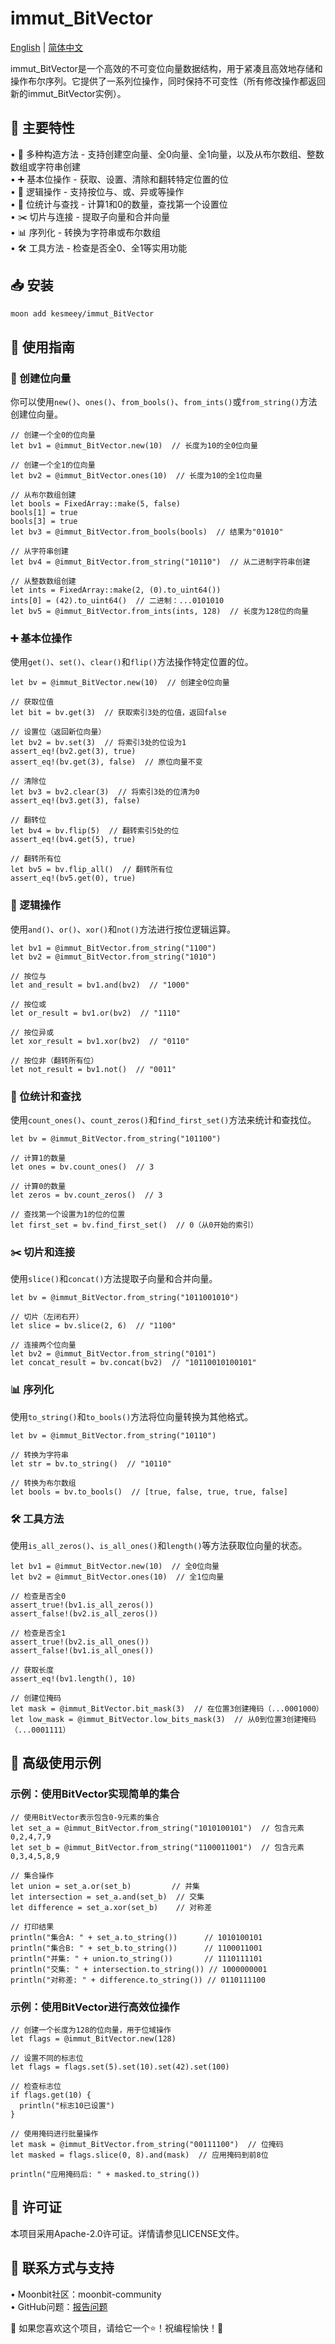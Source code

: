 # immut_BitVector


[English](https://github.com/moonbit-community/immut_BitVector/blob/main/README.md) | [简体中文](https://github.com/moonbit-community/immut_BitVector/blob/main/README_zh_CN.md)

immut_BitVector是一个高效的不可变位向量数据结构，用于紧凑且高效地存储和操作布尔序列。它提供了一系列位操作，同时保持不可变性（所有修改操作都返回新的immut_BitVector实例）。

## 🚀 主要特性
• 🔄 多种构造方法 - 支持创建空向量、全0向量、全1向量，以及从布尔数组、整数数组或字符串创建  
• ➕ 基本位操作 - 获取、设置、清除和翻转特定位置的位  
• 🔀 逻辑操作 - 支持按位与、或、异或等操作  
• 🔢 位统计与查找 - 计算1和0的数量，查找第一个设置位  
• ✂️ 切片与连接 - 提取子向量和合并向量  
• 📊 序列化 - 转换为字符串或布尔数组  
• 🛠️ 工具方法 - 检查是否全0、全1等实用功能  

## 📥 安装
```bash
moon add kesmeey/immut_BitVector
```

## 🚀 使用指南

### 🔨 创建位向量
你可以使用`new()`、`ones()`、`from_bools()`、`from_ints()`或`from_string()`方法创建位向量。

```moonbit
// 创建一个全0的位向量
let bv1 = @immut_BitVector.new(10)  // 长度为10的全0位向量

// 创建一个全1的位向量
let bv2 = @immut_BitVector.ones(10)  // 长度为10的全1位向量

// 从布尔数组创建
let bools = FixedArray::make(5, false)
bools[1] = true
bools[3] = true
let bv3 = @immut_BitVector.from_bools(bools)  // 结果为"01010"

// 从字符串创建
let bv4 = @immut_BitVector.from_string("10110")  // 从二进制字符串创建

// 从整数数组创建
let ints = FixedArray::make(2, (0).to_uint64())
ints[0] = (42).to_uint64()  // 二进制：...0101010
let bv5 = @immut_BitVector.from_ints(ints, 128)  // 长度为128位的向量
```

### ➕ 基本位操作
使用`get()`、`set()`、`clear()`和`flip()`方法操作特定位置的位。

```moonbit
let bv = @immut_BitVector.new(10)  // 创建全0位向量

// 获取位值
let bit = bv.get(3)  // 获取索引3处的位值，返回false

// 设置位（返回新位向量）
let bv2 = bv.set(3)  // 将索引3处的位设为1
assert_eq!(bv2.get(3), true)
assert_eq!(bv.get(3), false)  // 原位向量不变

// 清除位
let bv3 = bv2.clear(3)  // 将索引3处的位清为0
assert_eq!(bv3.get(3), false)

// 翻转位
let bv4 = bv.flip(5)  // 翻转索引5处的位
assert_eq!(bv4.get(5), true)

// 翻转所有位
let bv5 = bv.flip_all()  // 翻转所有位
assert_eq!(bv5.get(0), true)
```

### 🔀 逻辑操作
使用`and()`、`or()`、`xor()`和`not()`方法进行按位逻辑运算。

```moonbit
let bv1 = @immut_BitVector.from_string("1100")
let bv2 = @immut_BitVector.from_string("1010")

// 按位与
let and_result = bv1.and(bv2)  // "1000"

// 按位或
let or_result = bv1.or(bv2)  // "1110"

// 按位异或
let xor_result = bv1.xor(bv2)  // "0110"

// 按位非（翻转所有位）
let not_result = bv1.not()  // "0011"
```

### 🔢 位统计和查找
使用`count_ones()`、`count_zeros()`和`find_first_set()`方法来统计和查找位。

```moonbit
let bv = @immut_BitVector.from_string("101100")

// 计算1的数量
let ones = bv.count_ones()  // 3

// 计算0的数量
let zeros = bv.count_zeros()  // 3

// 查找第一个设置为1的位的位置
let first_set = bv.find_first_set()  // 0（从0开始的索引）
```

### ✂️ 切片和连接
使用`slice()`和`concat()`方法提取子向量和合并向量。

```moonbit
let bv = @immut_BitVector.from_string("1011001010")

// 切片（左闭右开）
let slice = bv.slice(2, 6)  // "1100"

// 连接两个位向量
let bv2 = @immut_BitVector.from_string("0101")
let concat_result = bv.concat(bv2)  // "10110010100101"
```

### 📊 序列化
使用`to_string()`和`to_bools()`方法将位向量转换为其他格式。

```moonbit
let bv = @immut_BitVector.from_string("10110")

// 转换为字符串
let str = bv.to_string()  // "10110"

// 转换为布尔数组
let bools = bv.to_bools()  // [true, false, true, true, false]
```

### 🛠️ 工具方法
使用`is_all_zeros()`、`is_all_ones()`和`length()`等方法获取位向量的状态。

```moonbit
let bv1 = @immut_BitVector.new(10)  // 全0位向量
let bv2 = @immut_BitVector.ones(10)  // 全1位向量

// 检查是否全0
assert_true!(bv1.is_all_zeros())
assert_false!(bv2.is_all_zeros())

// 检查是否全1
assert_true!(bv2.is_all_ones())
assert_false!(bv1.is_all_ones())

// 获取长度
assert_eq!(bv1.length(), 10)

// 创建位掩码
let mask = @immut_BitVector.bit_mask(3)  // 在位置3创建掩码（...0001000）
let low_mask = @immut_BitVector.low_bits_mask(3)  // 从0到位置3创建掩码（...0001111）
```

## 🚀 高级使用示例

### 示例：使用BitVector实现简单的集合

```moonbit
// 使用BitVector表示包含0-9元素的集合
let set_a = @immut_BitVector.from_string("1010100101")  // 包含元素0,2,4,7,9
let set_b = @immut_BitVector.from_string("1100011001")  // 包含元素0,3,4,5,8,9

// 集合操作
let union = set_a.or(set_b)         // 并集
let intersection = set_a.and(set_b)  // 交集
let difference = set_a.xor(set_b)    // 对称差

// 打印结果
println("集合A: " + set_a.to_string())      // 1010100101
println("集合B: " + set_b.to_string())      // 1100011001
println("并集: " + union.to_string())       // 1110111101
println("交集: " + intersection.to_string()) // 1000000001
println("对称差: " + difference.to_string()) // 0110111100
```

### 示例：使用BitVector进行高效位操作

```moonbit
// 创建一个长度为128的位向量，用于位域操作
let flags = @immut_BitVector.new(128)

// 设置不同的标志位
let flags = flags.set(5).set(10).set(42).set(100)

// 检查标志位
if flags.get(10) {
  println("标志10已设置")
}

// 使用掩码进行批量操作
let mask = @immut_BitVector.from_string("00111100")  // 位掩码
let masked = flags.slice(0, 8).and(mask)  // 应用掩码到前8位

println("应用掩码后: " + masked.to_string())
```

## 📜 许可证
本项目采用Apache-2.0许可证。详情请参见LICENSE文件。

## 📢 联系方式与支持
• Moonbit社区：moonbit-community  
• GitHub问题：[报告问题](https://github.com/kesmeey/immut_BitVector/issues)

👋 如果您喜欢这个项目，请给它一个⭐！祝编程愉快！🚀